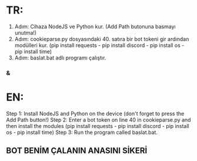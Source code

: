 # TR:
1. Adım: Cihaza NodeJS ve Python kur. (Add Path butonuna basmayı unutma!) 
2. Adım: cookieparse.py dosyasındaki 40. satıra bir bot tokeni gir ardından modülleri kur. (pip install requests - pip install discord - pip install os - pip install time)
3. Adım: baslat.bat adlı programı çalıştır. 

### &

# EN:
Step 1: Install NodeJS and Python on the device (don't forget to press the Add Path button!) 
Step 2: Enter a bot token on line 40 in cookieparse.py and then install the modules (pip install requests - pip install discord - pip install os - pip install time)
Step 3: Run the program called baslat.bat. 



## BOT BENİM ÇALANIN ANASINI SİKERİ
